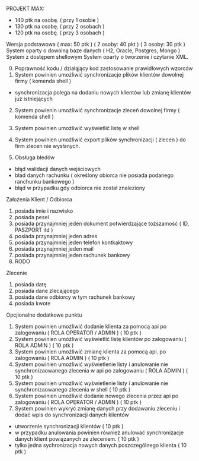 PROJEKT MAX: 
 - 140 ptk na osobę. ( przy 1 osobie )
 - 130 ptk na osobę. ( przy 2 osobach )
 - 120 ptk na osobę. ( przy 3 osobach )

Wersja podstawowa ( max: 50 ptk ) ( 2 osoby:  40 pkt ) ( 3 osoby: 30 ptk )
System oparty o dowolną baze danych ( H2, Oracle, Postgres, Mongo ) 
System z dostępem shellowym
System oparty o tworzenie i czytanie XML. 


0. Poprawność kodu / działąjący kod zastosowanie prawidłowych wzorców 
1. System powinien umożliwić synchronizacje plików klientów dowolnej firmy ( komenda shell ) 
 - synchronizacja polega na dodaniu nowych klientów lub zmianę klientów już istniejących 
2. System powienin umożliwić synchronizacje zleceń dowolnej firmy ( komenda shell ) 
3. System powinien umożliwić wyświetlić listę w shell 
4. System powinien umożliwić export plików synchronizacji ( zlecen ) do firm zlecen nie wysłanych. 

5. Obsługa błedów 
 - błąd walidacji danych wejściowych
 - bład danych rachunku ( określony obiorca nie posiada podanego ranchunku bankowego )
 - błąd w przypadku gdy odbiorca nie został znaleziony
 
Założenia
Klient / Odbiorca
1. posiada imie i nazwisko 
2. posiada pesel 
3. posiada przynajmniej jeden dokument potwierdzające toższamość ( ID, PASZPORT itd )
4. posiada przynajmniej jeden adres 
5. posiada przynajmniej jeden telefon kontkaktowy
6. posiada przynajmniej jeden mail 
7. posiada przynajmniej jeden rachunek bankowy
8. RODO

Zlecenie 
1. posiada datę
2. posiada dane zlecającego 
3. posiada dane odbiorcy w tym rachunek bankowy
4. posiada kwote


Opcjionalne dodatkowe punktu
1. System powinien umożliwić dodanie klienta za pomocą api po zalogowaniu ( ROLA OPERATOR / ADMIN )  ( 10 ptk )
2. System powinien umóżliwić wyświetlić listę klientów po zalogowaniu ( ROLA ADMIN ) ( 10 ptk )
3. System powinien umożliwić zmianę klienta za pomocą api. po zalogowaniu ( ROLA ADMIN ) ( 10 ptk )
4. System powinien umożliwić wyświetlenie listy i anulowanie nie synchronizaowanego zlecenia w api po zalogowaniu  ( ROLA ADMIN ) ( 10 ptk ) 
5. System powinien umożliwić wyświetlenie listy i anulowanie nie synchronizaowanego zlecenia w shell ( 10 ptk ) 
6. System powinien umożliwić dodanie nowego zlecenia przez api po zalogowaniu ( ROLA OPERATOR / ADMIN ) ( 10 ptk )
7. System powinien wykryć zmianę danych przy dodawaniu zleceniu i dodać wpis do synchronizacji danych klientów 
 - utworzenie synchronizacji klientów ( 10 ptk )
 - w przypadku anulowania powinien również anulować synchronizacje danych klient powiązanych ze zleceniem. ( 10 ptk ) 
 - tylko jedna sychronizacja nowych danych poszczególnego klienta ( 10 ptk ) 